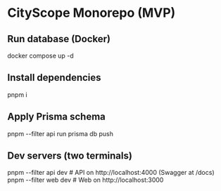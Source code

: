 # CityScope Monorepo (MVP)

## Run database (Docker)
docker compose up -d

## Install dependencies
pnpm i

## Apply Prisma schema
pnpm --filter api run prisma db push

## Dev servers (two terminals)
pnpm --filter api dev   # API on http://localhost:4000 (Swagger at /docs)
pnpm --filter web dev   # Web on http://localhost:3000
